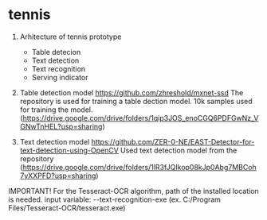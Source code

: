 # tennis

1. Arhitecture of tennis prototype
	- Table detecion
	- Text detection
	- Text recognition
	- Serving indicator

2. Table detection model
https://github.com/zhreshold/mxnet-ssd
    The repository is used for training a table dection model.
    10k samples used for training the model.
 (https://drive.google.com/drive/folders/1qip3JOS_enoCGQ6PDFGwNz_VGNwTnHEL?usp=sharing)

3. Text detection model
https://github.com/ZER-0-NE/EAST-Detector-for-text-detection-using-OpenCV
    Used text detection model from the repository 
 (https://drive.google.com/drive/folders/1lR3fJQIkop08kJp0Abg7MBCoh7yXXPFD?usp=sharing)
 
IMPORTANT!
For the Tesseract-OCR algorithm, path of the installed location is needed.
  input variable: --text-recognition-exe 
   (ex. C:/Program Files/Tesseract-OCR/tesseract.exe)
